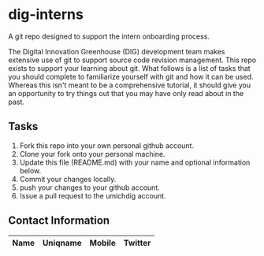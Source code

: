 # dig-interns
A git repo designed to support the intern onboarding process.

The Digital Innovation Greenhouse (DIG) development team makes extensive use of git to support source code
revision management.  This repo exists to support your learning about git.  What follows is a list of 
tasks that you should complete to familiarize yourself with git and how it can be used.  Whereas this
isn't meant to be a comprehensive tutorial, it should give you an opportunity to try things out
that you may have only read about in the past.

## Tasks

1. Fork this repo into your own personal github account.
2. Clone your fork onto your personal machine.
3. Update this file (README.md) with your name and optional information below.
4. Commit your changes locally.
5. push your changes to your github account.
6. Issue a pull request to the umichdig account.

## Contact Information
| Name | Uniqname | Mobile | Twitter |
| ---- | -------- | ------ | ------- |
